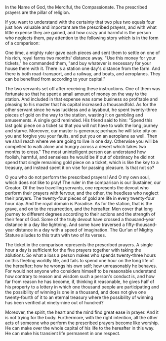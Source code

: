 In the Name of God, the Merciful, the Compassionate.
The prescribed prayers are the pillar of religion.

If you want to understand with the certainty that two plus two equals four just how valuable and important are the prescribed prayers, and with what little expense they are gained, and how crazy and harmful is the person who neglects them, pay attention to the following story which is in the form of a comparison:

One time, a mighty ruler gave each pieces and  sent them to settle on one of his rich, royal farms two months' distance away. "Use this money for your tickets," he commanded them, "and buy whatever is necessary for your house there with it. There is a station one day's distance from the farm. And there is both road-transport, and a railway, and boats, and aeroplanes. They can be benefited from according to your capital."

The two servants set off after receiving these instructions. One of them was fortunate so that he spent a small amount of money on the way to the station. And included in that expense was some business so profitable and pleasing to his master that his capital increased a thousandfold.
As for the other servant since he was luckless and a layabout, he spent twenty-three pieces of gold on the way to the station, wasting it on gambling and amusements. A single gold reminded. His friend said to him: "Spend this last gold piece on a ticket so that you will not have to walk the long journey and starve. Moreover, our master is generous; perhaps he will take pity on you and forgive you your faults, and put you on an aeroplane as well. Then we shall reach where we are going to live in one day. Otherwise you will be compelled to walk alone and hungry across a desert which takes two months to cross." The most unintelligent person can understand how foolish, harmful, and senseless he would be if out of obstinacy he did not spend that single remaining gold piece on a ticket, which is like the key to a treasury, and instead spent it on vise for passing pleasure. Is that not so?

O you who do not perform the prescribed prayers! And O my own soul, which does not like to pray! The ruler in the comparison is our Sustainer, our Creator. Of the two travelling servants, one represents the devout who perform their prayers with fervour, and the other, the heedless who neglect their prayers. The twenty-four pieces of gold are life in every twenty-four hour day. And the royal domain is Paradise. As for the station, that is the grave, and on to the resurrection, and the hereafter. Men cover that long journey to different degrees according to their actions and the strength of their fear of God. Some of the truly devout have crossed a thousand-year distance in a day like lightning. And some have traversed a fifty-thousand-year distance in a day with a speed of imagination. The Qur'an of Mighty Stature alludes to this truth with two of its verses.

The ticket in the comparison represents the prescribed prayers. A single hour a day is sufficient for the five prayers together with taking the ablutions. So what a loss a person makes who spends twenty-three hours on this fleeting worldly life, and fails to spend one hour on the long life of the hereafter; how he wrongs his own self; how unreasonably he behaves. For would not anyone who considers himself to be reasonable understand how contrary to reason and wisdom such a person's conduct is, and how far from reason he has become, if, thinking it reasonable, he gives half of his property to a lottery in which one thousand people are participating and the possibility of winning is one in a thousand, and does not give one twenty-fourth of it to an eternal treasury where the possibility of winning has been verified at ninety-nine out of hundred?

Moreover, the spirit, the heart and the mind find great ease in prayer. And it is not trying for the body. Furthermore, with the right intention, all the other acts of someone who perform the prescribed prayers become like worship. He can make over the whole capital of his life to the hereafter in this way. He can make his transient life permanent in one respect.

